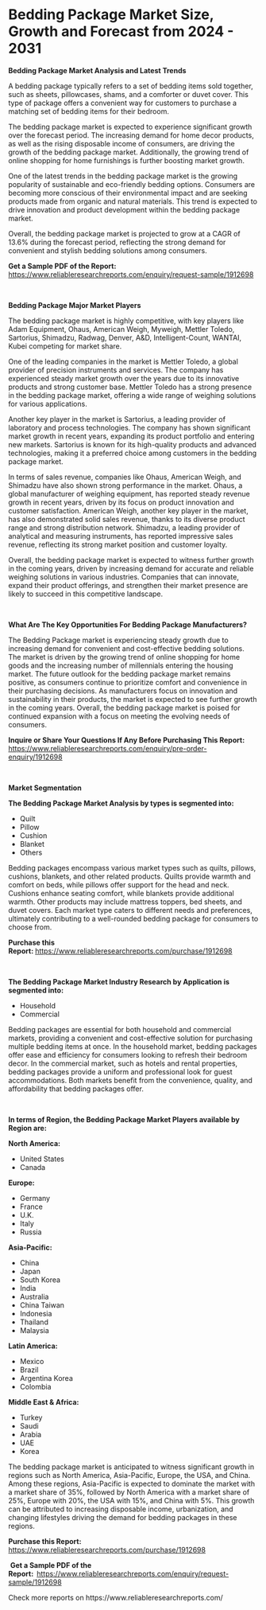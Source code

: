 <p><h1>Bedding Package Market Size, Growth and Forecast from 2024 - 2031</h1></p><p><strong>Bedding Package Market Analysis and Latest Trends</strong></p>
<p><p>A bedding package typically refers to a set of bedding items sold together, such as sheets, pillowcases, shams, and a comforter or duvet cover. This type of package offers a convenient way for customers to purchase a matching set of bedding items for their bedroom.</p><p>The bedding package market is expected to experience significant growth over the forecast period. The increasing demand for home decor products, as well as the rising disposable income of consumers, are driving the growth of the bedding package market. Additionally, the growing trend of online shopping for home furnishings is further boosting market growth.</p><p>One of the latest trends in the bedding package market is the growing popularity of sustainable and eco-friendly bedding options. Consumers are becoming more conscious of their environmental impact and are seeking products made from organic and natural materials. This trend is expected to drive innovation and product development within the bedding package market.</p><p>Overall, the bedding package market is projected to grow at a CAGR of 13.6% during the forecast period, reflecting the strong demand for convenient and stylish bedding solutions among consumers.</p></p>
<p><strong>Get a Sample PDF of the Report:&nbsp;</strong> <a href="https://www.reliableresearchreports.com/enquiry/request-sample/1912698">https://www.reliableresearchreports.com/enquiry/request-sample/1912698</a></p>
<p>&nbsp;</p>
<p><strong>Bedding Package Major Market Players</strong></p>
<p><p>The bedding package market is highly competitive, with key players like Adam Equipment, Ohaus, American Weigh, Myweigh, Mettler Toledo, Sartorius, Shimadzu, Radwag, Denver, A&D, Intelligent-Count, WANTAI, Kubei competing for market share. </p><p>One of the leading companies in the market is Mettler Toledo, a global provider of precision instruments and services. The company has experienced steady market growth over the years due to its innovative products and strong customer base. Mettler Toledo has a strong presence in the bedding package market, offering a wide range of weighing solutions for various applications.</p><p>Another key player in the market is Sartorius, a leading provider of laboratory and process technologies. The company has shown significant market growth in recent years, expanding its product portfolio and entering new markets. Sartorius is known for its high-quality products and advanced technologies, making it a preferred choice among customers in the bedding package market.</p><p>In terms of sales revenue, companies like Ohaus, American Weigh, and Shimadzu have also shown strong performance in the market. Ohaus, a global manufacturer of weighing equipment, has reported steady revenue growth in recent years, driven by its focus on product innovation and customer satisfaction. American Weigh, another key player in the market, has also demonstrated solid sales revenue, thanks to its diverse product range and strong distribution network. Shimadzu, a leading provider of analytical and measuring instruments, has reported impressive sales revenue, reflecting its strong market position and customer loyalty.</p><p>Overall, the bedding package market is expected to witness further growth in the coming years, driven by increasing demand for accurate and reliable weighing solutions in various industries. Companies that can innovate, expand their product offerings, and strengthen their market presence are likely to succeed in this competitive landscape.</p></p>
<p>&nbsp;</p>
<p><strong>What Are The Key Opportunities For Bedding Package Manufacturers?</strong></p>
<p><p>The Bedding Package market is experiencing steady growth due to increasing demand for convenient and cost-effective bedding solutions. The market is driven by the growing trend of online shopping for home goods and the increasing number of millennials entering the housing market. The future outlook for the bedding package market remains positive, as consumers continue to prioritize comfort and convenience in their purchasing decisions. As manufacturers focus on innovation and sustainability in their products, the market is expected to see further growth in the coming years. Overall, the bedding package market is poised for continued expansion with a focus on meeting the evolving needs of consumers.</p></p>
<p><strong>Inquire or Share Your Questions If Any Before Purchasing This Report:</strong> <a href="https://www.reliableresearchreports.com/enquiry/pre-order-enquiry/1912698">https://www.reliableresearchreports.com/enquiry/pre-order-enquiry/1912698</a></p>
<p>&nbsp;</p>
<p><strong>Market Segmentation</strong></p>
<p><strong>The Bedding Package Market Analysis by types is segmented into:</strong></p>
<p><ul><li>Quilt</li><li>Pillow</li><li>Cushion</li><li>Blanket</li><li>Others</li></ul></p>
<p><p>Bedding packages encompass various market types such as quilts, pillows, cushions, blankets, and other related products. Quilts provide warmth and comfort on beds, while pillows offer support for the head and neck. Cushions enhance seating comfort, while blankets provide additional warmth. Other products may include mattress toppers, bed sheets, and duvet covers. Each market type caters to different needs and preferences, ultimately contributing to a well-rounded bedding package for consumers to choose from.</p></p>
<p><strong>Purchase this Report:&nbsp;</strong><a href="https://www.reliableresearchreports.com/purchase/1912698">https://www.reliableresearchreports.com/purchase/1912698</a></p>
<p>&nbsp;</p>
<p><strong>The Bedding Package Market Industry Research by Application is segmented into:</strong></p>
<p><ul><li>Household</li><li>Commercial</li></ul></p>
<p><p>Bedding packages are essential for both household and commercial markets, providing a convenient and cost-effective solution for purchasing multiple bedding items at once. In the household market, bedding packages offer ease and efficiency for consumers looking to refresh their bedroom decor. In the commercial market, such as hotels and rental properties, bedding packages provide a uniform and professional look for guest accommodations. Both markets benefit from the convenience, quality, and affordability that bedding packages offer.</p></p>
<p>&nbsp;</p>
<p><strong>In terms of Region, the Bedding Package Market Players available by Region are:</strong></p>
<p>
    <p> <strong> North America: </strong>
        <ul>
            <li>United States</li>
            <li>Canada</li>
        </ul>
        </p> 
    <p> <strong> Europe: </strong>
        <ul>
            <li>Germany</li>
            <li>France</li>
            <li>U.K.</li>
            <li>Italy</li>
            <li>Russia</li>
        </ul>
        </p> 
    <p> <strong> Asia-Pacific: </strong>
        <ul>
            <li>China</li>
            <li>Japan</li>
            <li>South Korea</li>
            <li>India</li>
            <li>Australia</li>
            <li>China Taiwan</li>
            <li>Indonesia</li>
            <li>Thailand</li>
            <li>Malaysia</li>
        </ul>
        </p> 
    <p> <strong> Latin America: </strong>
        <ul>
            <li>Mexico</li>
            <li>Brazil</li>
            <li>Argentina Korea</li>
            <li>Colombia</li>
        </ul>
        </p> 
    <p> <strong> Middle East & Africa: </strong>
        <ul>
            <li>Turkey</li>
            <li>Saudi</li>
            <li>Arabia</li>
            <li>UAE</li>
            <li>Korea</li>
        </ul>
    </p>
    </p>
<p><p>The bedding package market is anticipated to witness significant growth in regions such as North America, Asia-Pacific, Europe, the USA, and China. Among these regions, Asia-Pacific is expected to dominate the market with a market share of 35%, followed by North America with a market share of 25%, Europe with 20%, the USA with 15%, and China with 5%. This growth can be attributed to increasing disposable income, urbanization, and changing lifestyles driving the demand for bedding packages in these regions.</p></p>
<p><strong>Purchase this Report: </strong><a href="https://www.reliableresearchreports.com/purchase/1912698">https://www.reliableresearchreports.com/purchase/1912698</a></p>
<p>&nbsp;<strong>Get a Sample PDF of the Report:&nbsp;&nbsp;</strong><a href="https://www.reliableresearchreports.com/enquiry/request-sample/1912698">https://www.reliableresearchreports.com/enquiry/request-sample/1912698</a></p>
<p><strong></strong></p>
<p>Check more reports on https://www.reliableresearchreports.com/</p>